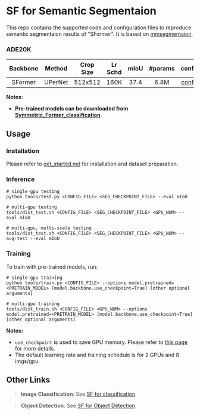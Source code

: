# SF for Semantic Segmentaion

This repo contains the supported code and configuration files to reproduce semantic segmentaion results of "SFormer". It is based on [mmsegmentaion](https://github.com/open-mmlab/mmsegmentation/tree/v0.11.0).


### ADE20K

| Backbone | Method | Crop Size | Lr Schd | mIoU | #params | config |
|:--------:| :---: | :---: | :---: |:----:|:-------:| :---: |
| SFormer  | UPerNet | 512x512 | 160K | 37.4 |  6.8M   | [config](configs/sem_fpn/sy_512x512_160k_ade20k.py) |

**Notes**: 
- **Pre-trained models can be downloaded from [Symmetric_Former_classification](../classification)**.
## Usage

### Installation

Please refer to [get_started.md](https://github.com/open-mmlab/mmsegmentation/blob/master/docs/get_started.md#installation) for installation and dataset preparation.

### Inference
```
# single-gpu testing
python tools/test.py <CONFIG_FILE> <SEG_CHECKPOINT_FILE> --eval mIoU

# multi-gpu testing
tools/dist_test.sh <CONFIG_FILE> <SEG_CHECKPOINT_FILE> <GPU_NUM> --eval mIoU

# multi-gpu, multi-scale testing
tools/dist_test.sh <CONFIG_FILE> <SEG_CHECKPOINT_FILE> <GPU_NUM> --aug-test --eval mIoU
```

### Training

To train with pre-trained models, run:
```
# single-gpu training
python tools/train.py <CONFIG_FILE> --options model.pretrained=<PRETRAIN_MODEL> [model.backbone.use_checkpoint=True] [other optional arguments]

# multi-gpu training
tools/dist_train.sh <CONFIG_FILE> <GPU_NUM> --options model.pretrained=<PRETRAIN_MODEL> [model.backbone.use_checkpoint=True] [other optional arguments] 
```
**Notes:** 
- `use_checkpoint` is used to save GPU memory. Please refer to [this page](https://pytorch.org/docs/stable/checkpoint.html) for more details.
- The default learning rate and training schedule is for 2 GPUs and 8 imgs/gpu.


## Other Links

> **Image Classification**: See [SF for classification](../classification).

> **Object Detection**: See [SF for Object Detection](../detection).
